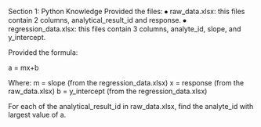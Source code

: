 Section 1: Python Knowledge
Provided the files:
⦁	raw_data.xlsx: this files contain 2 columns, analytical_result_id and response.
⦁	regression_data.xlsx: this files contain 3 columns, analyte_id, slope, and y_intercept.

Provided the formula:

a = mx+b

Where:
m = slope (from the regression_data.xlsx)
x = response (from the raw_data.xlsx)
b = y_intercept (from the regression_data.xlsx)

For each of the analytical_result_id in raw_data.xlsx, find the analyte_id with largest value of a.



